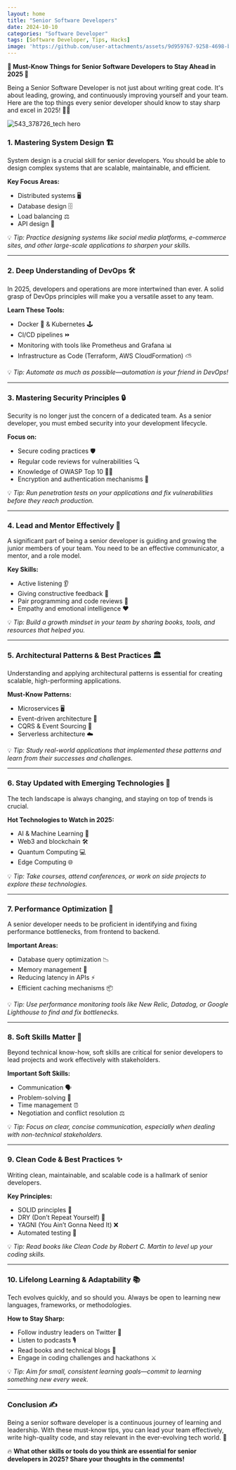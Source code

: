 ```yaml
---
layout: home
title: "Senior Software Developers"
date: 2024-10-10
categories: "Software Developer"
tags: [Software Developer, Tips, Hacks]
image: 'https://github.com/user-attachments/assets/9d959767-9258-4698-b72f-d8ce4cfbec42'
---
```


**🚀 Must-Know Things for Senior Software Developers to Stay Ahead in 2025 🌟**

Being a Senior Software Developer is not just about writing great code. It's about leading, growing, and continuously improving yourself and your team. Here are the top things every senior developer should know to stay sharp and excel in 2025! 💼💡

![543_378726_tech hero](https://github.com/user-attachments/assets/9d959767-9258-4698-b72f-d8ce4cfbec42)

### 1. **Mastering System Design 🏗️**
System design is a crucial skill for senior developers. You should be able to design complex systems that are scalable, maintainable, and efficient.

**Key Focus Areas:**
- Distributed systems 🖥️
- Database design 🗄️
- Load balancing ⚖️
- API design 🔗

💡 *Tip: Practice designing systems like social media platforms, e-commerce sites, and other large-scale applications to sharpen your skills.*

---

### 2. **Deep Understanding of DevOps 🛠️**
In 2025, developers and operations are more intertwined than ever. A solid grasp of DevOps principles will make you a versatile asset to any team.

**Learn These Tools:**
- Docker 🐳 & Kubernetes 🕹️
- CI/CD pipelines ⏩
- Monitoring with tools like Prometheus and Grafana 📊
- Infrastructure as Code (Terraform, AWS CloudFormation) ⛅

💡 *Tip: Automate as much as possible—automation is your friend in DevOps!*

---

### 3. **Mastering Security Principles 🔒**
Security is no longer just the concern of a dedicated team. As a senior developer, you must embed security into your development lifecycle.

**Focus on:**
- Secure coding practices 🛡️
- Regular code reviews for vulnerabilities 🔍
- Knowledge of OWASP Top 10 🧑‍💻
- Encryption and authentication mechanisms 🔑

💡 *Tip: Run penetration tests on your applications and fix vulnerabilities before they reach production.*

---

### 4. **Lead and Mentor Effectively 👥**
A significant part of being a senior developer is guiding and growing the junior members of your team. You need to be an effective communicator, a mentor, and a role model.

**Key Skills:**
- Active listening 👂
- Giving constructive feedback 💬
- Pair programming and code reviews 📝
- Empathy and emotional intelligence ❤️

💡 *Tip: Build a growth mindset in your team by sharing books, tools, and resources that helped you.*

---

### 5. **Architectural Patterns & Best Practices 🏛️**
Understanding and applying architectural patterns is essential for creating scalable, high-performing applications.

**Must-Know Patterns:**
- Microservices 🖥️
- Event-driven architecture 📩
- CQRS & Event Sourcing 🔄
- Serverless architecture ☁️

💡 *Tip: Study real-world applications that implemented these patterns and learn from their successes and challenges.*

---

### 6. **Stay Updated with Emerging Technologies 🔮**
The tech landscape is always changing, and staying on top of trends is crucial.

**Hot Technologies to Watch in 2025:**
- AI & Machine Learning 🤖
- Web3 and blockchain 🛠️
- Quantum Computing 💻
- Edge Computing 🌐

💡 *Tip: Take courses, attend conferences, or work on side projects to explore these technologies.*

---

### 7. **Performance Optimization 🚀**
A senior developer needs to be proficient in identifying and fixing performance bottlenecks, from frontend to backend.

**Important Areas:**
- Database query optimization 📉
- Memory management 🧠
- Reducing latency in APIs ⚡
- Efficient caching mechanisms 📦

💡 *Tip: Use performance monitoring tools like New Relic, Datadog, or Google Lighthouse to find and fix bottlenecks.*

---

### 8. **Soft Skills Matter 🤝**
Beyond technical know-how, soft skills are critical for senior developers to lead projects and work effectively with stakeholders.

**Important Soft Skills:**
- Communication 🗣️
- Problem-solving 🧩
- Time management ⏰
- Negotiation and conflict resolution ⚖️

💡 *Tip: Focus on clear, concise communication, especially when dealing with non-technical stakeholders.*

---

### 9. **Clean Code & Best Practices ✨**
Writing clean, maintainable, and scalable code is a hallmark of senior developers.

**Key Principles:**
- SOLID principles 🧱
- DRY (Don’t Repeat Yourself) 📏
- YAGNI (You Ain’t Gonna Need It) ❌
- Automated testing 🧪

💡 *Tip: Read books like *Clean Code* by Robert C. Martin to level up your coding skills.*

---

### 10. **Lifelong Learning & Adaptability 📚**
Tech evolves quickly, and so should you. Always be open to learning new languages, frameworks, or methodologies.

**How to Stay Sharp:**
- Follow industry leaders on Twitter 📲
- Listen to podcasts 🎙️
- Read books and technical blogs 📖
- Engage in coding challenges and hackathons ⚔️

💡 *Tip: Aim for small, consistent learning goals—commit to learning something new every week.*

---

### Conclusion ✍️
Being a senior software developer is a continuous journey of learning and leadership. With these must-know tips, you can lead your team effectively, write high-quality code, and stay relevant in the ever-evolving tech world. 💪

🔥 **What other skills or tools do you think are essential for senior developers in 2025? Share your thoughts in the comments!**
